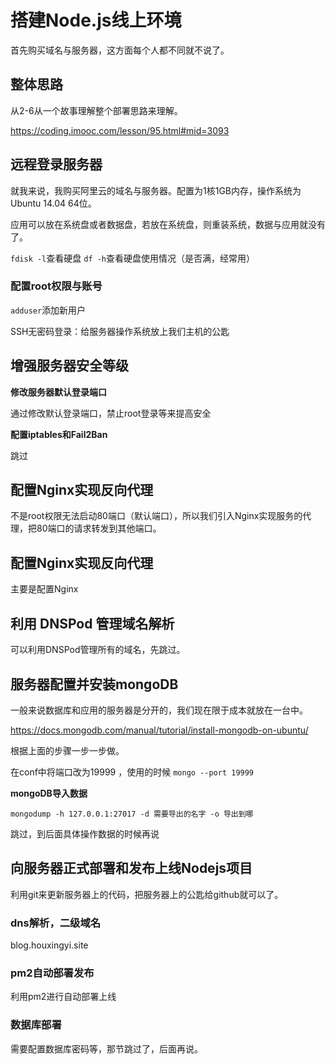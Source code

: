 
# 搭建Node.js线上环境

首先购买域名与服务器，这方面每个人都不同就不说了。

## 整体思路

从2-6从一个故事理解整个部署思路来理解。

https://coding.imooc.com/lesson/95.html#mid=3093

## 远程登录服务器

就我来说，我购买阿里云的域名与服务器。配置为1核1GB内存，操作系统为Ubuntu 14.04 64位。

应用可以放在系统盘或者数据盘，若放在系统盘，则重装系统，数据与应用就没有了。

`fdisk -l`查看硬盘 `df -h`查看硬盘使用情况（是否满，经常用）

### 配置root权限与账号

`adduser`添加新用户 

SSH无密码登录：给服务器操作系统放上我们主机的公匙


## 增强服务器安全等级

**修改服务器默认登录端口**

通过修改默认登录端口，禁止root登录等来提高安全

**配置iptables和Fail2Ban**

跳过

## 配置Nginx实现反向代理

不是root权限无法启动80端口（默认端口），所以我们引入Nginx实现服务的代理，把80端口的请求转发到其他端口。


## 配置Nginx实现反向代理

主要是配置Nginx

## 利用 DNSPod 管理域名解析

可以利用DNSPod管理所有的域名，先跳过。

## 服务器配置并安装mongoDB

一般来说数据库和应用的服务器是分开的，我们现在限于成本就放在一台中。

https://docs.mongodb.com/manual/tutorial/install-mongodb-on-ubuntu/

根据上面的步骤一步一步做。

在conf中将端口改为19999 ，使用的时候 `mongo --port 19999`

**mongoDB导入数据**

`mongodump -h 127.0.0.1:27017 -d 需要导出的名字 -o 导出到哪`

跳过，到后面具体操作数据的时候再说

## 向服务器正式部署和发布上线Nodejs项目

利用git来更新服务器上的代码，把服务器上的公匙给github就可以了。


### dns解析，二级域名

blog.houxingyi.site

### pm2自动部署发布
利用pm2进行自动部署上线

### 数据库部署

需要配置数据库密码等，那节跳过了，后面再说。
























































